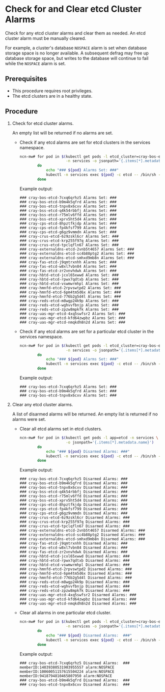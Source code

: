# Check for and Clear etcd Cluster Alarms

Check for any etcd cluster alarms and clear them as needed. An etcd cluster alarm must be manually cleared.

For example, a cluster's database `NOSPACE` alarm is set when database storage space is no longer available. A subsequent defrag may free up database storage space, but writes to the database will continue to fail while the `NOSPACE` alarm is set.

## Prerequisites

- This procedure requires root privileges.
- The etcd clusters are in a healthy state.

## Procedure

1. Check for etcd cluster alarms.

    An empty list will be returned if no alarms are set.

    - Check if any etcd alarms are set for etcd clusters in the services namespace.

        ```bash
        ncn-mw# for pod in $(kubectl get pods -l etcd_cluster=cray-bos-etcd \
                             -n services -o jsonpath='{.items[*].metadata.name}')
                do
                    echo "### ${pod} Alarms Set: ###"
                    kubectl -n services exec ${pod} -c etcd -- /bin/sh -c "ETCDCTL_API=3 etcdctl alarm list"
                done
        ```

        Example output:

        ```text
        ### cray-bos-etcd-7cxq6qrhz5 Alarms Set: ###
        ### cray-bos-etcd-b9m4k5qfrd Alarms Set: ###
        ### cray-bos-etcd-tnpv8x6cxv Alarms Set: ###
        ### cray-bss-etcd-q4k54rbbfj Alarms Set: ###
        ### cray-bss-etcd-r75mlv6ffd Alarms Set: ###
        ### cray-bss-etcd-xprv5ht5d4 Alarms Set: ###
        ### cray-cps-etcd-8hpztfkjdp Alarms Set: ###
        ### cray-cps-etcd-fp4kfsf799 Alarms Set: ###
        ### cray-cps-etcd-g6gz9vmmdn Alarms Set: ###
        ### cray-crus-etcd-6z9zskl6cr Alarms Set: ###
        ### cray-crus-etcd-krp255f97q Alarms Set: ###
        ### cray-crus-etcd-tpclqfln67 Alarms Set: ###
        ### cray-externaldns-etcd-2vnb5t4657 Alarms Set: ###
        ### cray-externaldns-etcd-sc4b88ptg2 Alarms Set: ###
        ### cray-externaldns-etcd-smhxd9mb8n Alarms Set: ###
        ### cray-fas-etcd-j9qmtrxnhh Alarms Set: ###
        ### cray-fas-etcd-w8xl7vbn84 Alarms Set: ###
        ### cray-fas-etcd-zr2vnvhdwk Alarms Set: ###
        ### cray-hbtd-etcd-jcxl65xwwd Alarms Set: ###
        ### cray-hbtd-etcd-rpwx7qdtxb Alarms Set: ###
        ### cray-hbtd-etcd-vswmwrmhpl Alarms Set: ###
        ### cray-hmnfd-etcd-2rpvswtpd2 Alarms Set: ###
        ### cray-hmnfd-etcd-6pm4tm5d6x Alarms Set: ###
        ### cray-hmnfd-etcd-776b2g5d4l Alarms Set: ###
        ### cray-reds-etcd-m8wgp24k9p Alarms Set: ###
        ### cray-reds-etcd-wghvvfbnjp Alarms Set: ###
        ### cray-reds-etcd-zpzw8mpkfk Alarms Set: ###
        ### cray-uas-mgr-etcd-4xq5swfsr2 Alarms Set: ###
        ### cray-uas-mgr-etcd-kfd64zwpbz Alarms Set: ###
        ### cray-uas-mgr-etcd-nmqkdh8n2d Alarms Set: ###
        ```

    - Check if any etcd alarms are set for a particular etcd cluster in the services namespace.

        ```bash
        ncn-mw# for pod in $(kubectl get pods -l etcd_cluster=cray-bos-etcd \
                             -n services -o jsonpath='{.items[*].metadata.name}')
                do
                    echo "### ${pod} Alarms Set: ###"
                    kubectl -n services exec ${pod} -c etcd -- /bin/sh -c "ETCDCTL_API=3 etcdctl alarm list"
                done
        ```

        Example output:

        ```text
        ### cray-bos-etcd-7cxq6qrhz5 Alarms Set: ###
        ### cray-bos-etcd-b9m4k5qfrd Alarms Set: ###
        ### cray-bos-etcd-tnpv8x6cxv Alarms Set: ###
        ```

1. Clear any etcd cluster alarms.

    A list of disarmed alarms will be returned. An empty list is returned if no alarms were set.

    - Clear all etcd alarms set in etcd clusters.

        ```bash
        ncn-mw# for pod in $(kubectl get pods -l app=etcd -n services \
                             -o jsonpath='{.items[*].metadata.name}')
                do
                    echo "### ${pod} Disarmed Alarms: ###"
                    kubectl -n services exec ${pod} -c etcd -- /bin/sh -c "ETCDCTL_API=3 etcdctl alarm disarm"
                done
        ```

        Example output:

        ```text
        ### cray-bos-etcd-7cxq6qrhz5 Disarmed Alarms: ###
        ### cray-bos-etcd-b9m4k5qfrd Disarmed Alarms: ###
        ### cray-bos-etcd-tnpv8x6cxv Disarmed Alarms: ###
        ### cray-bss-etcd-q4k54rbbfj Disarmed Alarms: ###
        ### cray-bss-etcd-r75mlv6ffd Disarmed Alarms: ###
        ### cray-bss-etcd-xprv5ht5d4 Disarmed Alarms: ###
        ### cray-cps-etcd-8hpztfkjdp Disarmed Alarms: ###
        ### cray-cps-etcd-fp4kfsf799 Disarmed Alarms: ###
        ### cray-cps-etcd-g6gz9vmmdn Disarmed Alarms: ###
        ### cray-crus-etcd-6z9zskl6cr Disarmed Alarms: ###
        ### cray-crus-etcd-krp255f97q Disarmed Alarms: ###
        ### cray-crus-etcd-tpclqfln67 Disarmed Alarms: ###
        ### cray-externaldns-etcd-2vnb5t4657 Disarmed Alarms: ###
        ### cray-externaldns-etcd-sc4b88ptg2 Disarmed Alarms: ###
        ### cray-externaldns-etcd-smhxd9mb8n Disarmed Alarms: ###
        ### cray-fas-etcd-j9qmtrxnhh Disarmed Alarms: ###
        ### cray-fas-etcd-w8xl7vbn84 Disarmed Alarms: ###
        ### cray-fas-etcd-zr2vnvhdwk Disarmed Alarms: ###
        ### cray-hbtd-etcd-jcxl65xwwd Disarmed Alarms: ###
        ### cray-hbtd-etcd-rpwx7qdtxb Disarmed Alarms: ###
        ### cray-hbtd-etcd-vswmwrmhpl Disarmed Alarms: ###
        ### cray-hmnfd-etcd-2rpvswtpd2 Disarmed Alarms: ###
        ### cray-hmnfd-etcd-6pm4tm5d6x Disarmed Alarms: ###
        ### cray-hmnfd-etcd-776b2g5d4l Disarmed Alarms: ###
        ### cray-reds-etcd-m8wgp24k9p Disarmed Alarms: ###
        ### cray-reds-etcd-wghvvfbnjp Disarmed Alarms: ###
        ### cray-reds-etcd-zpzw8mpkfk Disarmed Alarms: ###
        ### cray-uas-mgr-etcd-4xq5swfsr2 Disarmed Alarms: ###
        ### cray-uas-mgr-etcd-kfd64zwpbz Disarmed Alarms: ###
        ### cray-uas-mgr-etcd-nmqkdh8n2d Disarmed Alarms: ###
        ```

    - Clear all alarms in one particular etcd cluster.

        ```bash
        ncn-mw# for pod in $(kubectl get pods -l etcd_cluster=cray-bos-etcd \
                             -n services -o jsonpath='{.items[*].metadata.name}')
                do
                    echo "### ${pod} Disarmed Alarms:  ###"
                    kubectl -n services exec ${pod} -c etcd -- /bin/sh -c "ETCDCTL_API=3 etcdctl alarm disarm"
                done
        ```

        Example output:

        ```text
        ### cray-bos-etcd-7cxq6qrhz5 Disarmed Alarms:  ###
        memberID:14039380531903955557 alarm:NOSPACE
        memberID:10060051157615504224 alarm:NOSPACE
        memberID:9418794810465807950 alarm:NOSPACE
        ### cray-bos-etcd-b9m4k5qfrd Disarmed Alarms:  ###
        ### cray-bos-etcd-tnpv8x6cxv Disarmed Alarms:  ###
        ```
